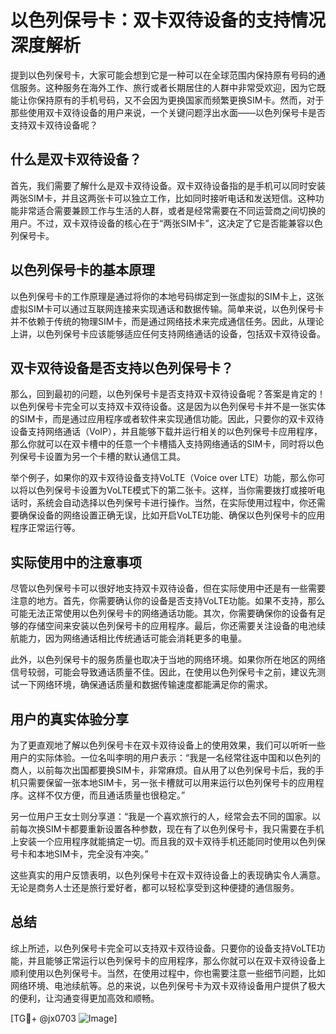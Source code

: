 # 以色列保号卡：双卡双待设备的支持情况深度解析

提到以色列保号卡，大家可能会想到它是一种可以在全球范围内保持原有号码的通信服务。这种服务在海外工作、旅行或者长期居住的人群中非常受欢迎，因为它既能让你保持原有的手机号码，又不会因为更换国家而频繁更换SIM卡。然而，对于那些使用双卡双待设备的用户来说，一个关键问题浮出水面——以色列保号卡是否支持双卡双待设备呢？

## 什么是双卡双待设备？

首先，我们需要了解什么是双卡双待设备。双卡双待设备指的是手机可以同时安装两张SIM卡，并且这两张卡可以独立工作，比如同时接听电话和发送短信。这种功能非常适合需要兼顾工作与生活的人群，或者是经常需要在不同运营商之间切换的用户。不过，双卡双待设备的核心在于“两张SIM卡”，这决定了它是否能兼容以色列保号卡。

## 以色列保号卡的基本原理

以色列保号卡的工作原理是通过将你的本地号码绑定到一张虚拟的SIM卡上，这张虚拟SIM卡可以通过互联网连接来实现通话和数据传输。简单来说，以色列保号卡并不依赖于传统的物理SIM卡，而是通过网络技术来完成通信任务。因此，从理论上讲，以色列保号卡应该能够适应任何支持网络通话的设备，包括双卡双待设备。

## 双卡双待设备是否支持以色列保号卡？

那么，回到最初的问题，以色列保号卡是否支持双卡双待设备呢？答案是肯定的！以色列保号卡完全可以支持双卡双待设备。这是因为以色列保号卡并不是一张实体的SIM卡，而是通过应用程序或者软件来实现通信功能。因此，只要你的双卡双待设备支持网络通话（VoIP），并且能够下载并运行相关的以色列保号卡应用程序，那么你就可以在双卡槽中的任意一个卡槽插入支持网络通话的SIM卡，同时将以色列保号卡设置为另一个卡槽的默认通信工具。

举个例子，如果你的双卡双待设备支持VoLTE（Voice over LTE）功能，那么你可以将以色列保号卡设置为VoLTE模式下的第二张卡。这样，当你需要拨打或接听电话时，系统会自动选择以色列保号卡进行操作。当然，在实际使用过程中，你还需要确保设备的网络设置正确无误，比如开启VoLTE功能、确保以色列保号卡的应用程序正常运行等。

## 实际使用中的注意事项

尽管以色列保号卡可以很好地支持双卡双待设备，但在实际使用中还是有一些需要注意的地方。首先，你需要确认你的设备是否支持VoLTE功能。如果不支持，那么可能无法正常使用以色列保号卡的网络通话功能。其次，你需要确保你的设备有足够的存储空间来安装以色列保号卡的应用程序。最后，你还需要关注设备的电池续航能力，因为网络通话相比传统通话可能会消耗更多的电量。

此外，以色列保号卡的服务质量也取决于当地的网络环境。如果你所在地区的网络信号较弱，可能会导致通话质量不佳。因此，在使用以色列保号卡之前，建议先测试一下网络环境，确保通话质量和数据传输速度都能满足你的需求。

## 用户的真实体验分享

为了更直观地了解以色列保号卡在双卡双待设备上的使用效果，我们可以听听一些用户的实际体验。一位名叫李明的用户表示：“我是一名经常往返中国和以色列的商人，以前每次出国都要换SIM卡，非常麻烦。自从用了以色列保号卡后，我的手机只需要保留一张本地SIM卡，另一张卡槽就可以用来运行以色列保号卡的应用程序。这样不仅方便，而且通话质量也很稳定。”

另一位用户王女士则分享道：“我是一个喜欢旅行的人，经常会去不同的国家。以前每次换SIM卡都要重新设置各种参数，现在有了以色列保号卡，我只需要在手机上安装一个应用程序就能搞定一切。而且我的双卡双待手机还能同时使用以色列保号卡和本地SIM卡，完全没有冲突。”

这些真实的用户反馈表明，以色列保号卡在双卡双待设备上的表现确实令人满意。无论是商务人士还是旅行爱好者，都可以轻松享受到这种便捷的通信服务。

## 总结

综上所述，以色列保号卡完全可以支持双卡双待设备。只要你的设备支持VoLTE功能，并且能够正常运行以色列保号卡的应用程序，那么你就可以在双卡双待设备上顺利使用以色列保号卡。当然，在使用过程中，你也需要注意一些细节问题，比如网络环境、电池续航等。总的来说，以色列保号卡为双卡双待设备用户提供了极大的便利，让沟通变得更加高效和顺畅。

[TG💪+ @jx0703 ![Image](https://github.com/user-attachments/assets/dbca1d08-cadb-493c-b0ec-ad6f7a83f270)]
